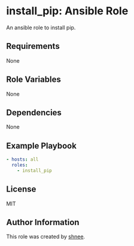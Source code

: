 install_pip: Ansible Role
=========

An ansible role to install pip.

Requirements
------------

None

Role Variables
--------------

None

Dependencies
------------

None

Example Playbook
----------------

```yml
- hosts: all
  roles:
    - install_pip
```

License
----------------------------------------

MIT

Author Information
----------------------------------------

This role was created by [shnee](https://github.com/shnee).
